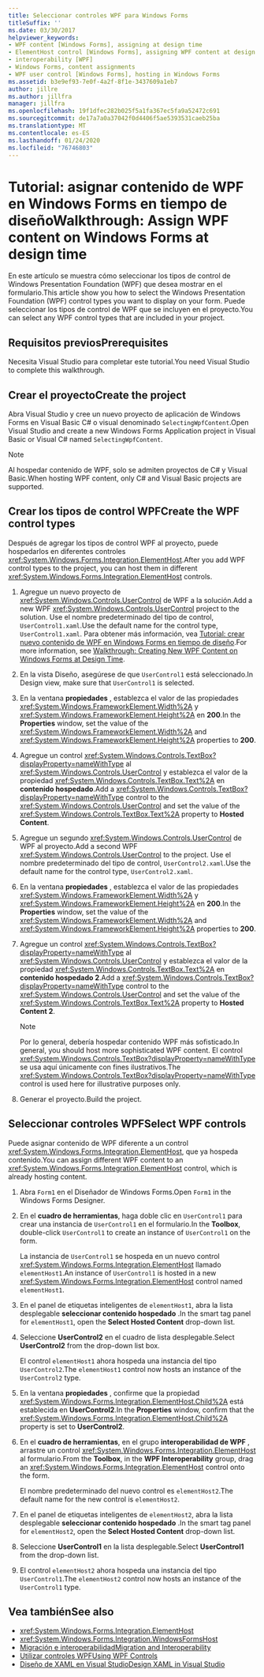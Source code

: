 ```yaml
---
title: Seleccionar controles WPF para Windows Forms
titleSuffix: ''
ms.date: 03/30/2017
helpviewer_keywords:
- WPF content [Windows Forms], assigning at design time
- ElementHost control [Windows Forms], assigning WPF content at design time
- interoperability [WPF]
- Windows Forms, content assignments
- WPF user control [Windows Forms], hosting in Windows Forms
ms.assetid: b3e9ef93-7e0f-4a2f-8f1e-3437609a1eb7
author: jillre
ms.author: jillfra
manager: jillfra
ms.openlocfilehash: 19f1dfec282b025f5a1fa367ec5fa9a52472c691
ms.sourcegitcommit: de17a7a0a37042f0d4406f5ae5393531caeb25ba
ms.translationtype: MT
ms.contentlocale: es-ES
ms.lasthandoff: 01/24/2020
ms.locfileid: "76746803"
---
```

# <a name="walkthrough-assign-wpf-content-on-windows-forms-at-design-time"></a><span data-ttu-id="b33c4-102">Tutorial: asignar contenido de WPF en Windows Forms en tiempo de diseño</span><span class="sxs-lookup"><span data-stu-id="b33c4-102">Walkthrough: Assign WPF content on Windows Forms at design time</span></span>

<span data-ttu-id="b33c4-103">En este artículo se muestra cómo seleccionar los tipos de control de Windows Presentation Foundation (WPF) que desea mostrar en el formulario.</span><span class="sxs-lookup"><span data-stu-id="b33c4-103">This article show you how to select the Windows Presentation Foundation (WPF) control types you want to display on your form.</span></span> <span data-ttu-id="b33c4-104">Puede seleccionar los tipos de control de WPF que se incluyen en el proyecto.</span><span class="sxs-lookup"><span data-stu-id="b33c4-104">You can select any WPF control types that are included in your project.</span></span>

## <a name="prerequisites"></a><span data-ttu-id="b33c4-105">Requisitos previos</span><span class="sxs-lookup"><span data-stu-id="b33c4-105">Prerequisites</span></span>

<span data-ttu-id="b33c4-106">Necesita Visual Studio para completar este tutorial.</span><span class="sxs-lookup"><span data-stu-id="b33c4-106">You need Visual Studio to complete this walkthrough.</span></span>

## <a name="create-the-project"></a><span data-ttu-id="b33c4-107">Crear el proyecto</span><span class="sxs-lookup"><span data-stu-id="b33c4-107">Create the project</span></span>

<span data-ttu-id="b33c4-108">Abra Visual Studio y cree un nuevo proyecto de aplicación de Windows Forms en Visual Basic C# o visual denominado `SelectingWpfContent`.</span><span class="sxs-lookup"><span data-stu-id="b33c4-108">Open Visual Studio and create a new Windows Forms Application project in Visual Basic or Visual C# named `SelectingWpfContent`.</span></span>

> [!NOTE]
> <span data-ttu-id="b33c4-109">Al hospedar contenido de WPF, solo se admiten proyectos de C# y Visual Basic.</span><span class="sxs-lookup"><span data-stu-id="b33c4-109">When hosting WPF content, only C# and Visual Basic projects are supported.</span></span>

## <a name="create-the-wpf-control-types"></a><span data-ttu-id="b33c4-110">Crear los tipos de control WPF</span><span class="sxs-lookup"><span data-stu-id="b33c4-110">Create the WPF control types</span></span>

<span data-ttu-id="b33c4-111">Después de agregar los tipos de control WPF al proyecto, puede hospedarlos en diferentes controles <xref:System.Windows.Forms.Integration.ElementHost>.</span><span class="sxs-lookup"><span data-stu-id="b33c4-111">After you add WPF control types to the project, you can host them in different <xref:System.Windows.Forms.Integration.ElementHost> controls.</span></span>

1. <span data-ttu-id="b33c4-112">Agregue un nuevo proyecto de <xref:System.Windows.Controls.UserControl> de WPF a la solución.</span><span class="sxs-lookup"><span data-stu-id="b33c4-112">Add a new WPF <xref:System.Windows.Controls.UserControl> project to the solution.</span></span> <span data-ttu-id="b33c4-113">Use el nombre predeterminado del tipo de control, `UserControl1.xaml`.</span><span class="sxs-lookup"><span data-stu-id="b33c4-113">Use the default name for the control type, `UserControl1.xaml`.</span></span> <span data-ttu-id="b33c4-114">Para obtener más información, vea [Tutorial: crear nuevo contenido de WPF en Windows Forms en tiempo de diseño](walkthrough-creating-new-wpf-content-on-windows-forms-at-design-time.md).</span><span class="sxs-lookup"><span data-stu-id="b33c4-114">For more information, see [Walkthrough: Creating New WPF Content on Windows Forms at Design Time](walkthrough-creating-new-wpf-content-on-windows-forms-at-design-time.md).</span></span>

2. <span data-ttu-id="b33c4-115">En la vista Diseño, asegúrese de que `UserControl1` está seleccionado.</span><span class="sxs-lookup"><span data-stu-id="b33c4-115">In Design view, make sure that `UserControl1` is selected.</span></span>

3. <span data-ttu-id="b33c4-116">En la ventana **propiedades** , establezca el valor de las propiedades <xref:System.Windows.FrameworkElement.Width%2A> y <xref:System.Windows.FrameworkElement.Height%2A> en **200**.</span><span class="sxs-lookup"><span data-stu-id="b33c4-116">In the **Properties** window, set the value of the <xref:System.Windows.FrameworkElement.Width%2A> and <xref:System.Windows.FrameworkElement.Height%2A> properties to **200**.</span></span>

4. <span data-ttu-id="b33c4-117">Agregue un control <xref:System.Windows.Controls.TextBox?displayProperty=nameWithType> al <xref:System.Windows.Controls.UserControl> y establezca el valor de la propiedad <xref:System.Windows.Controls.TextBox.Text%2A> en **contenido hospedado**.</span><span class="sxs-lookup"><span data-stu-id="b33c4-117">Add a <xref:System.Windows.Controls.TextBox?displayProperty=nameWithType> control to the <xref:System.Windows.Controls.UserControl> and set the value of the <xref:System.Windows.Controls.TextBox.Text%2A> property to **Hosted Content**.</span></span>

5. <span data-ttu-id="b33c4-118">Agregue un segundo <xref:System.Windows.Controls.UserControl> de WPF al proyecto.</span><span class="sxs-lookup"><span data-stu-id="b33c4-118">Add a second WPF <xref:System.Windows.Controls.UserControl> to the project.</span></span> <span data-ttu-id="b33c4-119">Use el nombre predeterminado del tipo de control, `UserControl2.xaml`.</span><span class="sxs-lookup"><span data-stu-id="b33c4-119">Use the default name for the control type, `UserControl2.xaml`.</span></span>

6. <span data-ttu-id="b33c4-120">En la ventana **propiedades** , establezca el valor de las propiedades <xref:System.Windows.FrameworkElement.Width%2A> y <xref:System.Windows.FrameworkElement.Height%2A> en **200**.</span><span class="sxs-lookup"><span data-stu-id="b33c4-120">In the **Properties** window, set the value of the <xref:System.Windows.FrameworkElement.Width%2A> and <xref:System.Windows.FrameworkElement.Height%2A> properties to **200**.</span></span>

7. <span data-ttu-id="b33c4-121">Agregue un control <xref:System.Windows.Controls.TextBox?displayProperty=nameWithType> al <xref:System.Windows.Controls.UserControl> y establezca el valor de la propiedad <xref:System.Windows.Controls.TextBox.Text%2A> en **contenido hospedado 2**.</span><span class="sxs-lookup"><span data-stu-id="b33c4-121">Add a <xref:System.Windows.Controls.TextBox?displayProperty=nameWithType> control to the <xref:System.Windows.Controls.UserControl> and set the value of the <xref:System.Windows.Controls.TextBox.Text%2A> property to **Hosted Content 2**.</span></span>

   > [!NOTE]
   > <span data-ttu-id="b33c4-122">Por lo general, debería hospedar contenido WPF más sofisticado.</span><span class="sxs-lookup"><span data-stu-id="b33c4-122">In general, you should host more sophisticated WPF content.</span></span> <span data-ttu-id="b33c4-123">El control <xref:System.Windows.Controls.TextBox?displayProperty=nameWithType> se usa aquí únicamente con fines ilustrativos.</span><span class="sxs-lookup"><span data-stu-id="b33c4-123">The <xref:System.Windows.Controls.TextBox?displayProperty=nameWithType> control is used here for illustrative purposes only.</span></span>

8. <span data-ttu-id="b33c4-124">Generar el proyecto.</span><span class="sxs-lookup"><span data-stu-id="b33c4-124">Build the project.</span></span>

## <a name="select-wpf-controls"></a><span data-ttu-id="b33c4-125">Seleccionar controles WPF</span><span class="sxs-lookup"><span data-stu-id="b33c4-125">Select WPF controls</span></span>

<span data-ttu-id="b33c4-126">Puede asignar contenido de WPF diferente a un control <xref:System.Windows.Forms.Integration.ElementHost>, que ya hospeda contenido.</span><span class="sxs-lookup"><span data-stu-id="b33c4-126">You can assign different WPF content to an <xref:System.Windows.Forms.Integration.ElementHost> control, which is already hosting content.</span></span>

1. <span data-ttu-id="b33c4-127">Abra `Form1` en el Diseñador de Windows Forms.</span><span class="sxs-lookup"><span data-stu-id="b33c4-127">Open `Form1` in the Windows Forms Designer.</span></span>

2. <span data-ttu-id="b33c4-128">En el **cuadro de herramientas**, haga doble clic en `UserControl1` para crear una instancia de `UserControl1` en el formulario.</span><span class="sxs-lookup"><span data-stu-id="b33c4-128">In the **Toolbox**, double-click `UserControl1` to create an instance of `UserControl1` on the form.</span></span>

   <span data-ttu-id="b33c4-129">La instancia de `UserControl1` se hospeda en un nuevo control <xref:System.Windows.Forms.Integration.ElementHost> llamado `elementHost1`.</span><span class="sxs-lookup"><span data-stu-id="b33c4-129">An instance of `UserControl1` is hosted in a new <xref:System.Windows.Forms.Integration.ElementHost> control named `elementHost1`.</span></span>

3. <span data-ttu-id="b33c4-130">En el panel de etiquetas inteligentes de `elementHost1`, abra la lista desplegable **seleccionar contenido hospedado** .</span><span class="sxs-lookup"><span data-stu-id="b33c4-130">In the smart tag panel for `elementHost1`, open the **Select Hosted Content** drop-down list.</span></span>

4. <span data-ttu-id="b33c4-131">Seleccione **UserControl2** en el cuadro de lista desplegable.</span><span class="sxs-lookup"><span data-stu-id="b33c4-131">Select **UserControl2** from the drop-down list box.</span></span>

   <span data-ttu-id="b33c4-132">El control `elementHost1` ahora hospeda una instancia del tipo `UserControl2`.</span><span class="sxs-lookup"><span data-stu-id="b33c4-132">The `elementHost1` control now hosts an instance of the `UserControl2` type.</span></span>

5. <span data-ttu-id="b33c4-133">En la ventana **propiedades** , confirme que la propiedad <xref:System.Windows.Forms.Integration.ElementHost.Child%2A> está establecida en **UserControl2**.</span><span class="sxs-lookup"><span data-stu-id="b33c4-133">In the **Properties** window, confirm that the <xref:System.Windows.Forms.Integration.ElementHost.Child%2A> property is set to **UserControl2**.</span></span>

6. <span data-ttu-id="b33c4-134">En el **cuadro de herramientas**, en el grupo **interoperabilidad de WPF** , arrastre un control <xref:System.Windows.Forms.Integration.ElementHost> al formulario.</span><span class="sxs-lookup"><span data-stu-id="b33c4-134">From the **Toolbox**, in the **WPF Interoperability** group, drag an <xref:System.Windows.Forms.Integration.ElementHost> control onto the form.</span></span>

   <span data-ttu-id="b33c4-135">El nombre predeterminado del nuevo control es `elementHost2`.</span><span class="sxs-lookup"><span data-stu-id="b33c4-135">The default name for the new control is `elementHost2`.</span></span>

7. <span data-ttu-id="b33c4-136">En el panel de etiquetas inteligentes de `elementHost2`, abra la lista desplegable **seleccionar contenido hospedado** .</span><span class="sxs-lookup"><span data-stu-id="b33c4-136">In the smart tag panel for `elementHost2`, open the **Select Hosted Content** drop-down list.</span></span>

8. <span data-ttu-id="b33c4-137">Seleccione **UserControl1** en la lista desplegable.</span><span class="sxs-lookup"><span data-stu-id="b33c4-137">Select **UserControl1** from the drop-down list.</span></span>

9. <span data-ttu-id="b33c4-138">El control `elementHost2` ahora hospeda una instancia del tipo `UserControl1`.</span><span class="sxs-lookup"><span data-stu-id="b33c4-138">The `elementHost2` control now hosts an instance of the `UserControl1` type.</span></span>

## <a name="see-also"></a><span data-ttu-id="b33c4-139">Vea también</span><span class="sxs-lookup"><span data-stu-id="b33c4-139">See also</span></span>

- <xref:System.Windows.Forms.Integration.ElementHost>
- <xref:System.Windows.Forms.Integration.WindowsFormsHost>
- [<span data-ttu-id="b33c4-140">Migración e interoperabilidad</span><span class="sxs-lookup"><span data-stu-id="b33c4-140">Migration and Interoperability</span></span>](../../wpf/advanced/migration-and-interoperability.md)
- [<span data-ttu-id="b33c4-141">Utilizar controles WPF</span><span class="sxs-lookup"><span data-stu-id="b33c4-141">Using WPF Controls</span></span>](using-wpf-controls.md)
- [<span data-ttu-id="b33c4-142">Diseño de XAML en Visual Studio</span><span class="sxs-lookup"><span data-stu-id="b33c4-142">Design XAML in Visual Studio</span></span>](/visualstudio/xaml-tools/designing-xaml-in-visual-studio)
